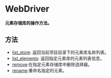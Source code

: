 # WebDriver 

**元素存储库的操作方法。**  

## 方法
- [list_store](./python/locatorstore/list_store.md): 返回当前项目目录下的元素库名称列表。
- [list_elements](./python/locatorstore/list_elements.md): 返回指定元素库的元素列表信息。
- [remove](./python/locatorstore/remove.md):在指定元素存储库中删除选择器。
- [rename](./python/locatorstore/rename.md):重命名指定的元素。


